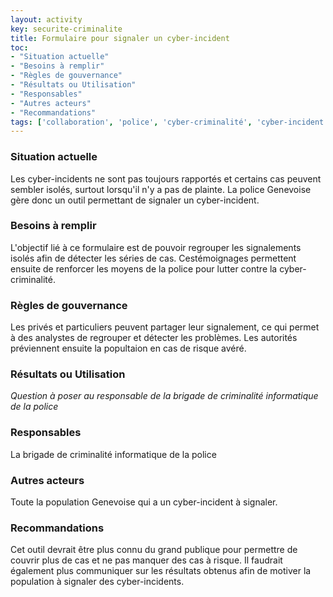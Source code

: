 ```yaml
---
layout: activity
key: securite-criminalite
title: Formulaire pour signaler un cyber-incident
toc:
- "Situation actuelle"
- "Besoins à remplir"
- "Règles de gouvernance"
- "Résultats ou Utilisation"
- "Responsables"
- "Autres acteurs"
- "Recommandations"
tags: ['collaboration', 'police', 'cyber-criminalité', 'cyber-incident']
---
```


### Situation actuelle

Les cyber-incidents ne sont pas toujours rapportés et certains cas peuvent sembler isolés, surtout lorsqu'il n'y a pas de plainte. La police Genevoise gère donc un outil permettant de signaler un cyber-incident.

### Besoins à remplir

L'objectif lié à ce formulaire est de pouvoir regrouper les signalements isolés afin de détecter les séries de cas. Cestémoignages permettent ensuite de renforcer les moyens de la police pour lutter contre la cyber-criminalité.

### Règles de gouvernance

Les privés et particuliers peuvent partager leur signalement, ce qui permet à des analystes de regrouper et détecter les problèmes. Les autorités préviennent ensuite la popultaion en cas de risque avéré.

### Résultats ou Utilisation

*Question à poser au responsable de la brigade de criminalité informatique de la police*

### Responsables

La brigade de criminalité informatique de la police

### Autres acteurs

Toute la population Genevoise qui a un cyber-incident à signaler.

### Recommandations

Cet outil devrait être plus connu du grand publique pour permettre de couvrir plus de cas et ne pas manquer des cas à risque. Il faudrait également plus communiquer sur les résultats obtenus afin de motiver la population à signaler des cyber-incidents.